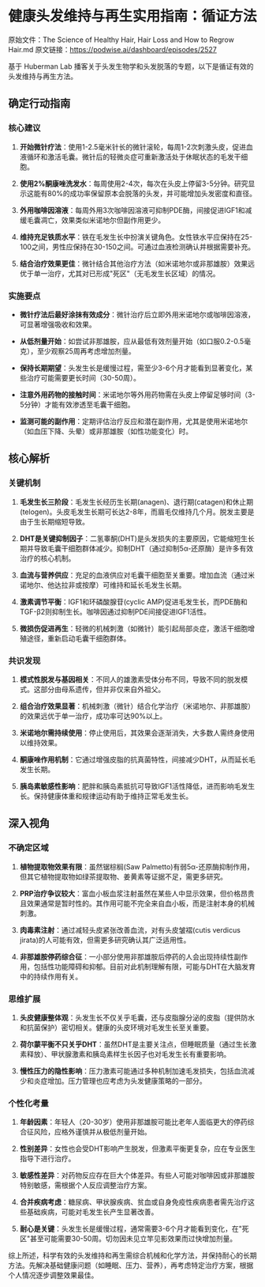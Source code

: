 # 健康头发维持与再生实用指南：循证方法

原始文件：The Science of Healthy Hair, Hair Loss and How to Regrow Hair.md
原文链接：https://podwise.ai/dashboard/episodes/2527

基于 Huberman Lab 播客关于头发生物学和头发脱落的专题，以下是循证有效的头发维持与再生方法。

## 确定行动指南

### 核心建议
1. **开始微针疗法**：使用1-2.5毫米针长的微针滚轮，每周1-2次刺激头皮，促进血液循环和激活毛囊。微针后的轻微炎症可重新激活处于休眠状态的毛发干细胞。
   
2. **使用2%酮康唑洗发水**：每周使用2-4次，每次在头皮上停留3-5分钟。研究显示这能有80%的成功率保留原本会脱落的头发，并可能增加头发密度和直径。

3. **外用咖啡因溶液**：每周外用3次咖啡因溶液可抑制PDE酶，间接促进IGF1和减缓毛囊凋亡，效果类似米诺地尔但副作用更少。

4. **维持充足铁质水平**：铁在毛发生长中扮演关键角色。女性铁水平应保持在25-100之间，男性应保持在30-150之间。可通过血液检测确认并根据需要补充。

5. **结合治疗效果更佳**：微针结合其他治疗方法（如米诺地尔或非那雄胺）效果远优于单一治疗，尤其对已形成"死区"（无毛发生长区域）的情况。

### 实施要点
- **微针疗法后最好涂抹有效成分**：微针治疗后立即外用米诺地尔或咖啡因溶液，可显著增强吸收和效果。
  
- **从低剂量开始**：如尝试非那雄胺，应从最低有效剂量开始（如口服0.2-0.5毫克），至少观察25周再考虑增加剂量。
  
- **保持长期期望**：头发生长是缓慢过程，需至少3-6个月才能看到显著变化，某些治疗可能需要更长时间（30-50周）。
  
- **注意外用药物的接触时间**：米诺地尔等外用药物需在头皮上停留足够时间（3-5分钟）才能有效渗透至毛囊干细胞。
  
- **监测可能的副作用**：定期评估治疗反应和潜在副作用，尤其是使用米诺地尔（如血压下降、头晕）或非那雄胺（如性功能变化）时。

## 核心解析

### 关键机制
1. **毛发生长三阶段**：毛发生长经历生长期(anagen)、退行期(catagen)和休止期(telogen)。头皮毛发生长期可长达2-8年，而眉毛仅维持几个月。脱发主要是由于生长期缩短导致。

2. **DHT是关键抑制因子**：二氢睾酮(DHT)是头发损失的主要原因，它能缩短生长期并导致毛囊干细胞群体减少。抑制DHT（通过抑制5α-还原酶）是许多有效治疗的核心机制。

3. **血流与营养供应**：充足的血液供应对毛囊干细胞至关重要。增加血流（通过米诺地尔、他达拉非或按摩）可维持和延长毛发生长期。

4. **激素调节平衡**：IGF1和环磷酸腺苷(cyclic AMP)促进毛发生长，而PDE酶和TGF-β2则抑制生长。咖啡因通过抑制PDE间接促进IGF1活性。

5. **微损伤促进再生**：轻微的机械刺激（如微针）能引起局部炎症，激活干细胞增殖途径，重新启动毛囊干细胞群体。

### 共识发现
1. **模式性脱发与基因相关**：不同人的雄激素受体分布不同，导致不同的脱发模式。这部分由母系遗传，但并非仅来自外祖父。

2. **组合治疗效果显著**：机械刺激（微针）结合化学治疗（米诺地尔、非那雄胺）的效果远优于单一治疗，成功率可达90%以上。

3. **米诺地尔需持续使用**：停止使用后，其效果会逐渐消失，大多数人需终身使用以维持效果。

4. **酮康唑作用机制**：它通过增强皮脂的抗真菌特性，间接减少DHT，从而延长毛发生长期。

5. **胰岛素敏感性影响**：肥胖和胰岛素抵抗可导致IGF1活性降低，进而影响毛发生长。保持健康体重和规律运动有助于维持正常毛发生长。

## 深入视角

### 不确定区域
1. **植物提取物效果有限**：虽然锯棕榈(Saw Palmetto)有弱5α-还原酶抑制作用，但其它植物提取物如绿茶提取物、姜黄素等证据不足，需更多研究。

2. **PRP治疗争议较大**：富血小板血浆注射虽然在某些人中显示效果，但价格昂贵且效果通常是暂时性的。其作用可能不完全来自血小板，而是注射本身的机械刺激。

3. **肉毒素注射**：通过减轻头皮紧张改善血流，对有头皮皱褶(cutis verdicus jirata)的人可能有效，但需更多研究确认其广泛适用性。

4. **非那雄胺停药综合征**：一小部分使用非那雄胺后停药的人会出现持续性副作用，包括性功能障碍和抑郁。目前对此机制理解有限，可能与DHT在大脑发育中的持续作用有关。

### 思维扩展
1. **头皮健康整体观**：头发生长不仅关乎毛囊，还与皮脂腺分泌的皮脂（提供防水和抗菌保护）密切相关。健康的头皮环境对毛发生长至关重要。

2. **荷尔蒙平衡不只关乎DHT**：虽然DHT是主要关注点，但睡眠质量（通过生长激素释放）、甲状腺激素和胰岛素样生长因子也对毛发生长有重要影响。

3. **慢性压力的隐性影响**：压力激素可能通过多种机制加速毛发损失，包括血流减少和炎症增加。压力管理也应考虑为头发健康策略的一部分。

### 个性化考量
1. **年龄因素**：年轻人（20-30岁）使用非那雄胺可能比老年人面临更大的停药综合征风险，应格外谨慎并从极低剂量开始。

2. **性别差异**：女性也会受DHT影响产生脱发，但激素平衡更复杂，应在专业医生指导下进行治疗。

3. **敏感性差异**：对药物反应存在巨大个体差异。有些人可能对咖啡因或非那雄胺特别敏感，需根据个人反应调整治疗方案。

4. **合并疾病考虑**：糖尿病、甲状腺疾病、贫血或自身免疫性疾病患者需先治疗这些基础疾病，可能对毛发生长产生显著改善。

5. **耐心是关键**：头发生长是缓慢过程，通常需要3-6个月才能看到变化，在"死区"甚至可能需要30-50周。切勿因未见立竿见影效果而过快增加剂量。

综上所述，科学有效的头发维持和再生需综合机械和化学方法，并保持耐心的长期方法。先解决基础健康问题（如睡眠、压力、营养），再考虑特定治疗方案，根据个人情况逐步调整效果最佳。
